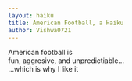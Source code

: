 ```yaml
---
layout: haiku
title: American Football, a Haiku
author: Vishwa0721
---
```


American football is<br>
fun, aggresive, and unpredictiable...<br>
...which is why I like it<br>